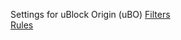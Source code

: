 Settings for uBlock Origin (uBO)
[Filters](https://kiwig3.github.io/uConfig/uBO-filters.txt)<br>
[Rules](https://kiwig3.github.io/uConfig/uBO-rules.txt)
